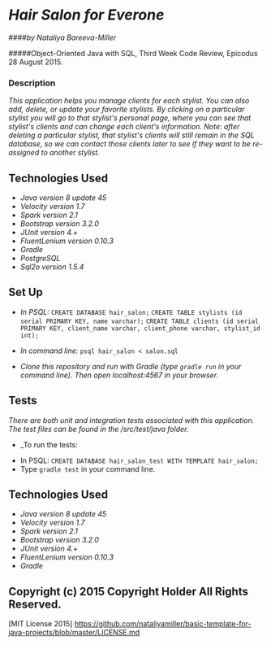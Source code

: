 # _Hair Salon for Everone_

####_by Nataliya Bareeva-Miller_

#####Object-Oriented Java with SQL, Third Week Code Review, Epicodus 28 August 2015.

### Description

_This application helps you manage clients for each stylist. You can also add, delete, or update your favorite stylists. By clicking on a particular stylist you will go to that stylist's personal page, where you can see that stylist's clients and can change each client's information.
Note: after deleting a particular stylist, that stylist's clients will still remain in the SQL database, so we can contact those clients later to see if they want to be re-assigned to another stylist._


## Technologies Used

* _Java version 8 update 45_
* _Velocity version 1.7_
* _Spark version 2.1_
* _Bootstrap version 3.2.0_
* _JUnit version 4.+_
* _FluentLenium version 0.10.3_
* _Gradle_
* _PostgreSQL_
* _Sql2o version 1.5.4_


## Set Up

* _In PSQL:_
``CREATE DATABASE hair_salon;``
``CREATE TABLE stylists (id serial PRIMARY KEY, name varchar);``
``CREATE TABLE clients (id serial PRIMARY KEY, client_name varchar, client_phone varchar, stylist_id int);``

* _In command line:_
``psql hair_salon < salon.sql``

* _Clone this repository and run with Gradle (type ``gradle run`` in your command line). Then open localhost:4567 in your browser._


## Tests

_There are both unit and integration tests associated with this application. The test files can be found in the /src/test/java folder._
* _To run the tests:
- In PSQL: ``CREATE DATABASE hair_salon_test WITH TEMPLATE hair_salon;``
- Type ``gradle test`` in your command line.


## Technologies Used

* _Java version 8 update 45_
* _Velocity version 1.7_
* _Spark version 2.1_
* _Bootstrap version 3.2.0_
* _JUnit version 4.+_
* _FluentLenium version 0.10.3_
* _Gradle_



## Copyright (c) 2015 Copyright Holder All Rights Reserved.
[MIT License 2015] https://github.com/nataliyamiller/basic-template-for-java-projects/blob/master/LICENSE.md
